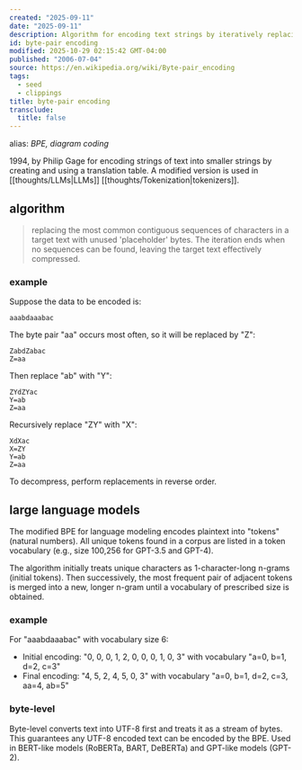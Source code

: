 ```yaml
---
created: "2025-09-11"
date: "2025-09-11"
description: Algorithm for encoding text strings by iteratively replacing most frequent character pairs with new symbols. Used in data compression and LLM tokenization.
id: byte-pair encoding
modified: 2025-10-29 02:15:42 GMT-04:00
published: "2006-07-04"
source: https://en.wikipedia.org/wiki/Byte-pair_encoding
tags:
  - seed
  - clippings
title: byte-pair encoding
transclude:
  title: false
---
```


alias: _BPE, diagram coding_

1994, by Philip Gage for encoding strings of text into smaller strings by creating and using a translation table. A modified version is used in [[thoughts/LLMs|LLMs]] [[thoughts/Tokenization|tokenizers]].

## algorithm

> replacing the most common contiguous sequences of characters in a target text with unused 'placeholder' bytes. The iteration ends when no sequences can be found, leaving the target text effectively compressed.

### example

Suppose the data to be encoded is:

```
aaabdaaabac
```

The byte pair "aa" occurs most often, so it will be replaced by "Z":

```
ZabdZabac
Z=aa
```

Then replace "ab" with "Y":

```
ZYdZYac
Y=ab
Z=aa
```

Recursively replace "ZY" with "X":

```
XdXac
X=ZY
Y=ab
Z=aa
```

To decompress, perform replacements in reverse order.

## large language models

The modified BPE for language modeling encodes plaintext into "tokens" (natural numbers). All unique tokens found in a corpus are listed in a token vocabulary (e.g., size 100,256 for GPT-3.5 and GPT-4).

The algorithm initially treats unique characters as 1-character-long n-grams (initial tokens). Then successively, the most frequent pair of adjacent tokens is merged into a new, longer n-gram until a vocabulary of prescribed size is obtained.

### example

For "aaabdaaabac" with vocabulary size 6:

- Initial encoding: "0, 0, 0, 1, 2, 0, 0, 0, 1, 0, 3" with vocabulary "a=0, b=1, d=2, c=3"
- Final encoding: "4, 5, 2, 4, 5, 0, 3" with vocabulary "a=0, b=1, d=2, c=3, aa=4, ab=5"

### byte-level

Byte-level converts text into UTF-8 first and treats it as a stream of bytes. This guarantees any UTF-8 encoded text can be encoded by the BPE. Used in BERT-like models (RoBERTa, BART, DeBERTa) and GPT-like models (GPT-2).
